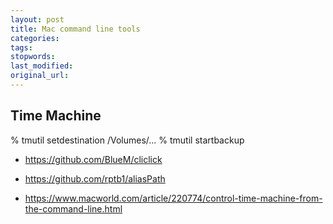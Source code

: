 ```yaml
---
layout: post
title: Mac command line tools
categories:
tags:
stopwords:
last_modified:
original_url:
---
```


## Time Machine

% tmutil setdestination /Volumes/...
% tmutil startbackup

<!--more-->

* https://github.com/BlueM/cliclick
* https://github.com/rptb1/aliasPath

* https://www.macworld.com/article/220774/control-time-machine-from-the-command-line.html
